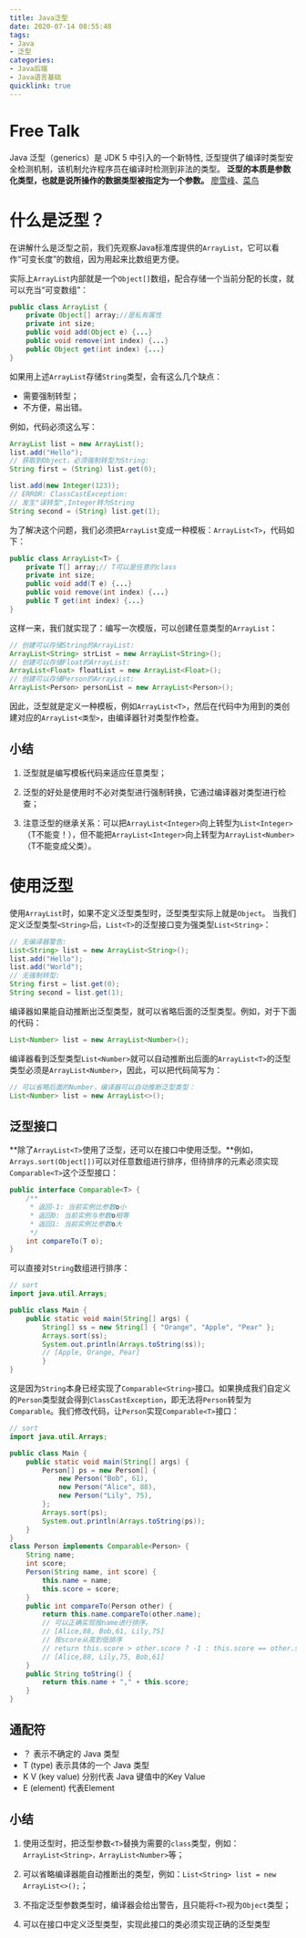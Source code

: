 ```yaml
---
title: Java泛型
date: 2020-07-14 08:55:48
tags:
- Java
- 泛型
categories: 
- Java后端
- Java语言基础
quicklink: true
---
```

# Free Talk
Java 泛型（generics）是 JDK 5 中引入的一个新特性, 泛型提供了编译时类型安全检测机制，该机制允许程序员在编译时检测到非法的类型。
**泛型的本质是参数化类型，也就是说所操作的数据类型被指定为一个参数。**
[廖雪峰](https://www.liaoxuefeng.com/wiki/1252599548343744/1265102638843296)、[菜鸟](https://www.runoob.com/java/java-generics.html)
<!--more-->
# 什么是泛型？
在讲解什么是泛型之前，我们先观察Java标准库提供的`ArrayList`，它可以看作“可变长度”的数组，因为用起来比数组更方便。

实际上`ArrayList`内部就是一个`Object[]`数组，配合存储一个当前分配的长度，就可以充当“可变数组”：
```Java
public class ArrayList {
    private Object[] array;//是私有属性
    private int size;
    public void add(Object e) {...}
    public void remove(int index) {...}
    public Object get(int index) {...}
}
```
如果用上述`ArrayList`存储`String`类型，会有这么几个缺点：
+ 需要强制转型；
+ 不方便，易出错。

例如，代码必须这么写：
```Java
ArrayList list = new ArrayList();
list.add("Hello");
// 获取到Object，必须强制转型为String:
String first = (String) list.get(0);

list.add(new Integer(123));
// ERROR: ClassCastException:
// 发生"误转型",Integer转为String
String second = (String) list.get(1);
```

为了解决这个问题，我们必须把`ArrayList`变成一种模板：`ArrayList<T>`，代码如下：
```Java
public class ArrayList<T> {
    private T[] array;// T可以是任意的class
    private int size;
    public void add(T e) {...}
    public void remove(int index) {...}
    public T get(int index) {...}
}
```
这样一来，我们就实现了：编写一次模版，可以创建任意类型的`ArrayList`：
```Java
// 创建可以存储String的ArrayList:
ArrayList<String> strList = new ArrayList<String>();
// 创建可以存储Float的ArrayList:
ArrayList<Float> floatList = new ArrayList<Float>();
// 创建可以存储Person的ArrayList:
ArrayList<Person> personList = new ArrayList<Person>();
```

因此，泛型就是定义一种模板，例如`ArrayList<T>`，然后在代码中为用到的类创建对应的`ArrayList<类型>`，由编译器针对类型作检查。

## 小结
1. 泛型就是编写模板代码来适应任意类型；

2. 泛型的好处是使用时不必对类型进行强制转换，它通过编译器对类型进行检查；

3. 注意泛型的继承关系：可以把`ArrayList<Integer>`向上转型为`List<Integer>`（T不能变！），但不能把`ArrayList<Integer>`向上转型为`ArrayList<Number>`（T不能变成父类）。

# 使用泛型
使用`ArrayList`时，如果不定义泛型类型时，泛型类型实际上就是`Object`。
当我们定义泛型类型`<String>`后，`List<T>`的泛型接口变为强类型`List<String>`：
```Java
// 无编译器警告:
List<String> list = new ArrayList<String>();
list.add("Hello");
list.add("World");
// 无强制转型:
String first = list.get(0);
String second = list.get(1);
```

编译器如果能自动推断出泛型类型，就可以省略后面的泛型类型。例如，对于下面的代码：
```Java
List<Number> list = new ArrayList<Number>();
```
编译器看到泛型类型`List<Number>`就可以自动推断出后面的`ArrayList<T>`的泛型类型必须是`ArrayList<Number>`，因此，可以把代码简写为：
```Java
// 可以省略后面的Number，编译器可以自动推断泛型类型：
List<Number> list = new ArrayList<>();
```
## 泛型接口
**除了`ArrayList<T>`使用了泛型，还可以在接口中使用泛型。**例如，`Arrays.sort(Object[])`可以对任意数组进行排序，但待排序的元素必须实现`Comparable<T>`这个泛型接口：
```Java
public interface Comparable<T> {
    /**
     * 返回-1: 当前实例比参数o小
     * 返回0: 当前实例与参数o相等
     * 返回1: 当前实例比参数o大
     */
    int compareTo(T o);
}
```
可以直接对`String`数组进行排序：
```Java
// sort
import java.util.Arrays;

public class Main {
    public static void main(String[] args) {
        String[] ss = new String[] { "Orange", "Apple", "Pear" };
        Arrays.sort(ss);
        System.out.println(Arrays.toString(ss));
        // [Apple, Orange, Pear]
        }
}
```
这是因为`String`本身已经实现了`Comparable<String>`接口。如果换成我们自定义的`Person`类型就会得到`ClassCastException`，即无法将`Person`转型为`Comparable`。我们修改代码，让`Person`实现`Comparable<T>`接口：
```Java
// sort
import java.util.Arrays;

public class Main {
    public static void main(String[] args) {
        Person[] ps = new Person[] {
            new Person("Bob", 61),
            new Person("Alice", 88),
            new Person("Lily", 75),
        };
        Arrays.sort(ps);
        System.out.println(Arrays.toString(ps));
    }
}
class Person implements Comparable<Person> {
    String name;
    int score;
    Person(String name, int score) {
        this.name = name;
        this.score = score;
    }
    public int compareTo(Person other) {
        return this.name.compareTo(other.name);
        // 可以正确实现按name进行排序。
        // [Alice,88, Bob,61, Lily,75]
        // 按score从高到低排序
        // return this.score > other.score ? -1 : this.score == other.score ? 0 : 1;
        // [Alice,88, Lily,75, Bob,61]
    }
    public String toString() {
        return this.name + "," + this.score;
    }
}
```
## 通配符
+ ？ 表示不确定的 Java 类型
+ T (type) 表示具体的一个 Java 类型
+ K V (key value) 分别代表 Java 键值中的Key Value
+ E (element) 代表Element

## 小结
1. 使用泛型时，把泛型参数`<T>`替换为需要的`class`类型，例如：`ArrayList<String>，ArrayList<Number>`等；

2. 可以省略编译器能自动推断出的类型，例如：`List<String> list = new ArrayList<>();`；

3. 不指定泛型参数类型时，编译器会给出警告，且只能将`<T>`视为`Object`类型；

4. 可以在接口中定义泛型类型，实现此接口的类必须实现正确的泛型类型


